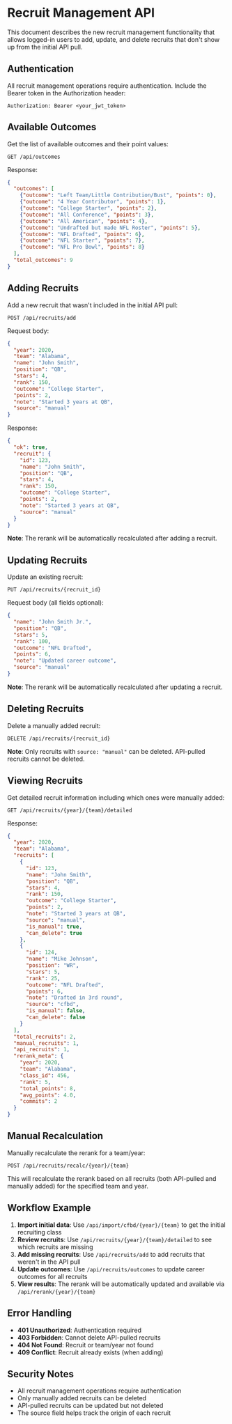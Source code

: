 # Recruit Management API

This document describes the new recruit management functionality that allows logged-in users to add, update, and delete recruits that don't show up from the initial API pull.

## Authentication

All recruit management operations require authentication. Include the Bearer token in the Authorization header:

```
Authorization: Bearer <your_jwt_token>
```

## Available Outcomes

Get the list of available outcomes and their point values:

```
GET /api/outcomes
```

Response:
```json
{
  "outcomes": [
    {"outcome": "Left Team/Little Contribution/Bust", "points": 0},
    {"outcome": "4 Year Contributor", "points": 1},
    {"outcome": "College Starter", "points": 2},
    {"outcome": "All Conference", "points": 3},
    {"outcome": "All American", "points": 4},
    {"outcome": "Undrafted but made NFL Roster", "points": 5},
    {"outcome": "NFL Drafted", "points": 6},
    {"outcome": "NFL Starter", "points": 7},
    {"outcome": "NFL Pro Bowl", "points": 8}
  ],
  "total_outcomes": 9
}
```

## Adding Recruits

Add a new recruit that wasn't included in the initial API pull:

```
POST /api/recruits/add
```

Request body:
```json
{
  "year": 2020,
  "team": "Alabama",
  "name": "John Smith",
  "position": "QB",
  "stars": 4,
  "rank": 150,
  "outcome": "College Starter",
  "points": 2,
  "note": "Started 3 years at QB",
  "source": "manual"
}
```

Response:
```json
{
  "ok": true,
  "recruit": {
    "id": 123,
    "name": "John Smith",
    "position": "QB",
    "stars": 4,
    "rank": 150,
    "outcome": "College Starter",
    "points": 2,
    "note": "Started 3 years at QB",
    "source": "manual"
  }
}
```

**Note**: The rerank will be automatically recalculated after adding a recruit.

## Updating Recruits

Update an existing recruit:

```
PUT /api/recruits/{recruit_id}
```

Request body (all fields optional):
```json
{
  "name": "John Smith Jr.",
  "position": "QB",
  "stars": 5,
  "rank": 100,
  "outcome": "NFL Drafted",
  "points": 6,
  "note": "Updated career outcome",
  "source": "manual"
}
```

**Note**: The rerank will be automatically recalculated after updating a recruit.

## Deleting Recruits

Delete a manually added recruit:

```
DELETE /api/recruits/{recruit_id}
```

**Note**: Only recruits with `source: "manual"` can be deleted. API-pulled recruits cannot be deleted.

## Viewing Recruits

Get detailed recruit information including which ones were manually added:

```
GET /api/recruits/{year}/{team}/detailed
```

Response:
```json
{
  "year": 2020,
  "team": "Alabama",
  "recruits": [
    {
      "id": 123,
      "name": "John Smith",
      "position": "QB",
      "stars": 4,
      "rank": 150,
      "outcome": "College Starter",
      "points": 2,
      "note": "Started 3 years at QB",
      "source": "manual",
      "is_manual": true,
      "can_delete": true
    },
    {
      "id": 124,
      "name": "Mike Johnson",
      "position": "WR",
      "stars": 5,
      "rank": 25,
      "outcome": "NFL Drafted",
      "points": 6,
      "note": "Drafted in 3rd round",
      "source": "cfbd",
      "is_manual": false,
      "can_delete": false
    }
  ],
  "total_recruits": 2,
  "manual_recruits": 1,
  "api_recruits": 1,
  "rerank_meta": {
    "year": 2020,
    "team": "Alabama",
    "class_id": 456,
    "rank": 5,
    "total_points": 8,
    "avg_points": 4.0,
    "commits": 2
  }
}
```

## Manual Recalculation

Manually recalculate the rerank for a team/year:

```
POST /api/recruits/recalc/{year}/{team}
```

This will recalculate the rerank based on all recruits (both API-pulled and manually added) for the specified team and year.

## Workflow Example

1. **Import initial data**: Use `/api/import/cfbd/{year}/{team}` to get the initial recruiting class
2. **Review recruits**: Use `/api/recruits/{year}/{team}/detailed` to see which recruits are missing
3. **Add missing recruits**: Use `/api/recruits/add` to add recruits that weren't in the API pull
4. **Update outcomes**: Use `/api/recruits/outcomes` to update career outcomes for all recruits
5. **View results**: The rerank will be automatically updated and available via `/api/rerank/{year}/{team}`

## Error Handling

- **401 Unauthorized**: Authentication required
- **403 Forbidden**: Cannot delete API-pulled recruits
- **404 Not Found**: Recruit or team/year not found
- **409 Conflict**: Recruit already exists (when adding)

## Security Notes

- All recruit management operations require authentication
- Only manually added recruits can be deleted
- API-pulled recruits can be updated but not deleted
- The source field helps track the origin of each recruit